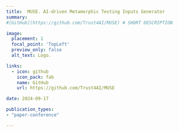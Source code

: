 ```yaml
---
title:  MUSE. AI-driven Metamorphic Testing Inputs Generator
summary: 
#[GitHub](https://github.com/Trust4AI/MUSE) # SHORT DESCRIPTION

image: 
  placement: 1
  focal_point: 'TopLeft'
  preview_only: false
  alt_text: Logo.

links:
  - icon: github 
    icon_pack: fab
    name: GitHub
    url: https://github.com/Trust4AI/MUSE

date: 2024-09-17

publication_types: 
- "paper-conference"

---
```


